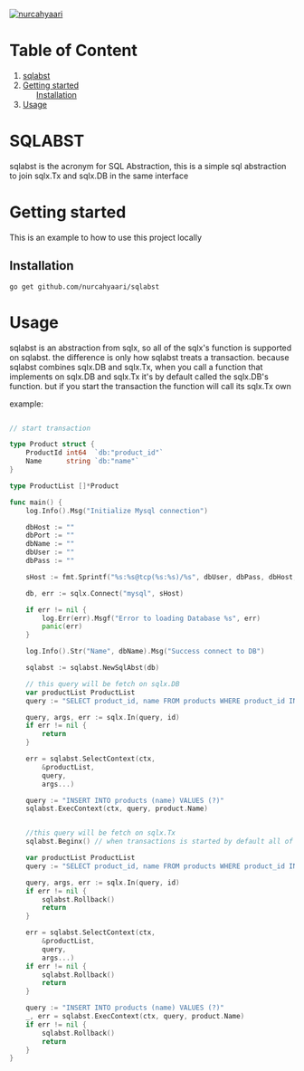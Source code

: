 [![nurcahyaari](https://circleci.com/gh/nurcahyaari/sqlabst.svg?style=svg)](<LINK>)

# Table of Content
<ol>
    <li>
        <a href="#sqlabst">sqlabst</a>
    </li>
    <li>
        <a href="#getting-started">Getting started</a>
        <ul>
            <a href="#installation">Installation</a>
        </ul>
    </li>
    <li>
        <a href="#usage">Usage</a>
    </li>
</ol>

# SQLABST
sqlabst is the acronym for SQL Abstraction, this is a simple sql abstraction to join sqlx.Tx and sqlx.DB in the same interface


# Getting started
This is an example to how to use this project locally

## Installation
    go get github.com/nurcahyaari/sqlabst

# Usage

sqlabst is an abstraction from sqlx, so all of the sqlx's function is supported on sqlabst. the difference is only how sqlabst treats a transaction. because sqlabst combines sqlx.DB and sqlx.Tx, when you call a function that implements on sqlx.DB and sqlx.Tx it's by default called the sqlx.DB's function. but if you start the transaction the function will call its sqlx.Tx own

example:
```go

// start transaction

type Product struct {
	ProductId int64  `db:"product_id"`
	Name      string `db:"name"`
}

type ProductList []*Product

func main() {
    log.Info().Msg("Initialize Mysql connection")

	dbHost := ""
	dbPort := ""
	dbName := ""
	dbUser := ""
	dbPass := ""

	sHost := fmt.Sprintf("%s:%s@tcp(%s:%s)/%s", dbUser, dbPass, dbHost, dbPort, dbName)

	db, err := sqlx.Connect("mysql", sHost)

	if err != nil {
		log.Err(err).Msgf("Error to loading Database %s", err)
		panic(err)
	}

	log.Info().Str("Name", dbName).Msg("Success connect to DB")

    sqlabst := sqlabst.NewSqlAbst(db)

    // this query will be fetch on sqlx.DB
    var productList ProductList
	query := "SELECT product_id, name FROM products WHERE product_id IN (?)"

	query, args, err := sqlx.In(query, id)
	if err != nil {
		return
	}

	err = sqlabst.SelectContext(ctx,
		&productList,
		query,
		args...)

    query := "INSERT INTO products (name) VALUES (?)"
	sqlabst.ExecContext(ctx, query, product.Name)


    //this query will be fetch on sqlx.Tx
    sqlabst.Beginx() // when transactions is started by default all of the functions that implement from sqlx.DB and sqlx.Tx will call the sqlx.Tx

    var productList ProductList
	query := "SELECT product_id, name FROM products WHERE product_id IN (?)"

	query, args, err := sqlx.In(query, id)
	if err != nil {
        sqlabst.Rollback()
		return
	}

	err = sqlabst.SelectContext(ctx,
		&productList,
		query,
		args...)
    if err != nil {
        sqlabst.Rollback()
		return
	}

    query := "INSERT INTO products (name) VALUES (?)"
	_, err = sqlabst.ExecContext(ctx, query, product.Name)
    if err != nil {
        sqlabst.Rollback()
        return
	}
}


```
